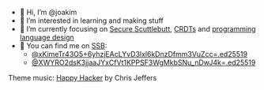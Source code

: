 - 👋 Hi, I’m @joakim
- 🌱 I’m interested in learning and making stuff
- 👀 I’m currently focusing on [Secure Scuttlebutt](https://ssbc.github.io/scuttlebutt-protocol-guide/), [CRDTs](https://github.com/yjs/yjs) and [programming language design](https://github.com/kesh-lang)
- 💬 You can find me on [SSB](https://scuttlebutt.nz/):
  - [@xKimeTr43O5+6yhzjEAcLYvD3lxl6kDnzDfmm3VuZcc=.ed25519](ssb:feed/ed25519/xKimeTr43O5-6yhzjEAcLYvD3lxl6kDnzDfmm3VuZcc=)
  - [@XWYRO2dsK3jjaaJYxCfVt1KPPSF3WgMkbSNu_nDwJ4k=.ed25519](ssb:feed/ed25519/XWYRO2dsK3jjaaJYxCfVt1KPPSF3WgMkbSNu_nDwJ4k=)

Theme music: [Happy Hacker](https://soundcloud.com/audimprove/happy-hacker) by Chris Jeffers
